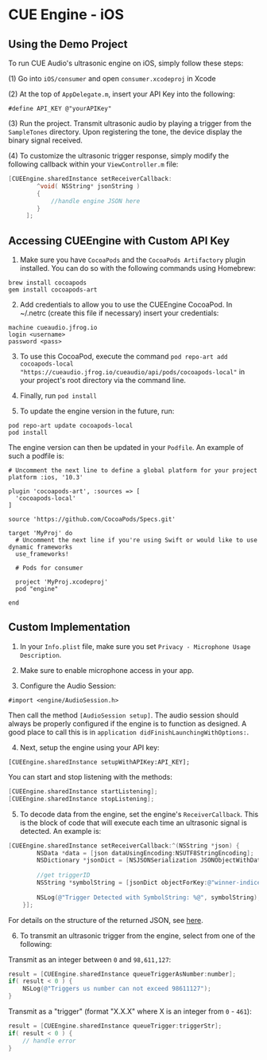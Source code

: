 # CUE Engine - iOS

## Using the Demo Project

To run CUE Audio's ultrasonic engine on iOS, simply follow these steps:

(1) Go into `iOS/consumer` and open `consumer.xcodeproj` in Xcode

(2) At the top of `AppDelegate.m`, insert your API Key into the following:

`#define API_KEY @"yourAPIKey"`

(3) Run the project. Transmit ultrasonic audio by playing a trigger from the `SampleTones` directory. Upon registering the tone, the device display the binary signal received.

(4) To customize the ultrasonic trigger response, simply modify the following callback within your `ViewController.m` file:

```objective-c
[CUEEngine.sharedInstance setReceiverCallback:
        ^void( NSString* jsonString )
        {
            //handle engine JSON here
        }
     ];
```

## Accessing CUEEngine with Custom API Key

1. Make sure you have `CocoaPods` and the `CocoaPods Artifactory` plugin installed. You can do so with the following commands using Homebrew:

```
brew install cocoapods
gem install cocoapods-art
```

2. Add credentials to allow you to use the CUEEngine CocoaPod. In ~/.netrc (create this file if necessary) insert your credentials:
```
machine cueaudio.jfrog.io
login <username>
password <pass>
```
3. To use this CocoaPod, execute the command `pod repo-art add cocoapods-local "https://cueaudio.jfrog.io/cueaudio/api/pods/cocoapods-local"` in your project's root directory via the command line.

4. Finally, run `pod install`

5. To update the engine version in the future, run: 

```
pod repo-art update cocoapods-local 
pod install
```

The engine version can then be updated in your `Podfile`. An example of such a podfile is:

```
# Uncomment the next line to define a global platform for your project
platform :ios, '10.3'

plugin 'cocoapods-art', :sources => [
  'cocoapods-local'
]

source 'https://github.com/CocoaPods/Specs.git'

target 'MyProj' do
  # Uncomment the next line if you're using Swift or would like to use dynamic frameworks
  use_frameworks!

  # Pods for consumer

  project 'MyProj.xcodeproj'
  pod "engine"

end
```

## Custom Implementation 

1. In your `Info.plist` file, make sure you set `Privacy - Microphone Usage Description`.

2. Make sure to enable microphone access in your app.

3. Configure the Audio Session:

`#import <engine/AudioSession.h>`

Then call the method `[AudioSession setup]`. The audio session should always be properly configured if the engine is to function as designed. A good place to call this is in `application didFinishLaunchingWithOptions:`. 

4. Next, setup the engine using your API key:

`[CUEEngine.sharedInstance setupWithAPIKey:API_KEY];`

You can start and stop listening with the methods:

```objective-c
[CUEEngine.sharedInstance startListening];
[CUEEngine.sharedInstance stopListening];
```

5. To decode data from the engine, set the engine's `ReceiverCallback`. This is the block of code that will execute each time an ultrasonic signal is detected. An example is:

```objective-c
[CUEEngine.sharedInstance setReceiverCallback:^(NSString *json) {
        NSData *data = [json dataUsingEncoding:NSUTF8StringEncoding];
        NSDictionary *jsonDict = [NSJSONSerialization JSONObjectWithData:data options:0 error:nil];
        
        //get triggerID
        NSString *symbolString = [jsonDict objectForKey:@"winner-indices"];
        
        NSLog(@"Trigger Detected with SymbolString: %@", symbolString);
    }];
```

For details on the structure of the returned JSON, see [here](CUEEngine_JSON_Structure.md).

6. To transmit an ultrasonic trigger from the engine, select from one of the following:

Transmit as an integer between `0` and `98,611,127`:

```objective-c
result = [CUEEngine.sharedInstance queueTriggerAsNumber:number];
if( result < 0 ) {
    NSLog(@"Triggers us number can not exceed 98611127");
}
```

Transmit as a "trigger" (format "X.X.X" where X is an integer from `0` - `461`):

```objective-c
result = [CUEEngine.sharedInstance queueTrigger:triggerStr];
if( result < 0 ) {
    // handle error
}
```